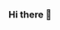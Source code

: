 ### Hi there 👋

<!--
**BraceRec1000/BraceRec1000** is a ✨ _special_ ✨ repository because its `README.md` (this file) appears on your GitHub profile.

The code file is the .mlx and the .pngs are used for the output window. The Output_1 and Output_2 .pngs show the output onec a user has responded to all of the options. 
